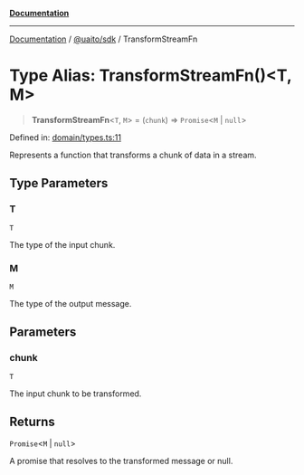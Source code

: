 [**Documentation**](../../../README.md)

***

[Documentation](../../../README.md) / [@uaito/sdk](../README.md) / TransformStreamFn

# Type Alias: TransformStreamFn()\<T, M\>

> **TransformStreamFn**\<`T`, `M`\> = (`chunk`) => `Promise`\<`M` \| `null`\>

Defined in: [domain/types.ts:11](https://github.com/elribonazo/uaito/blob/59519c0d40f515dbd89fd61e340cabe541998f9e/packages/sdk/src/domain/types.ts#L11)

Represents a function that transforms a chunk of data in a stream.

## Type Parameters

### T

`T`

The type of the input chunk.

### M

`M`

The type of the output message.

## Parameters

### chunk

`T`

The input chunk to be transformed.

## Returns

`Promise`\<`M` \| `null`\>

A promise that resolves to the transformed message or null.
